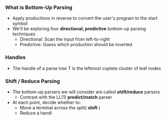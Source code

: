 ### What is Bottom-Up Parsing
- Apply productions in reverse to convert the user's program to the start symbol
- We'll be exploring four **directional, predictive** bottom-up parsing techniques
	- Directional: Scan the input from left-to-right
	- Predictive: Guess which production should be inverted

### Handles
- The handle of a parse tree T is the leftmost coplete cluster of leaf nodes

### Shift / Reduce Parsing
- The bottom-up parsers we will consider are called **shift/reduce** parsers
	- Contrast with the LL(1) **predict/match** parser
- At each point, decide whether to:
	- Move a terminal across the split( **shift** )
	- Reduce a handl